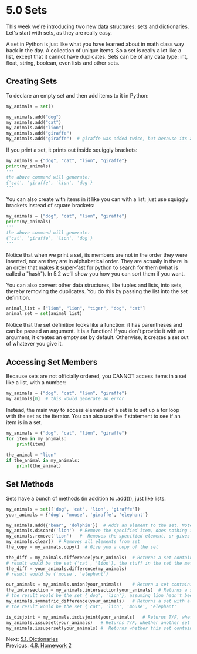 # 5.0 Sets

This week we're introducing two new data structures: sets and dictionaries. Let's start with 
sets, as they are really easy.

A set in Python is just like what you have learned about in math class way back in the day. 
A collection of unique items. So a set is really a lot like a list, except that it cannot 
have duplicates. Sets can be of any data type: int, float, string, boolean, even lists and other sets.

## Creating Sets

To declare an empty set and then add items to it in Python:
```python
my_animals = set()

my_animals.add("dog")
my_animals.add("cat")
my_animals.add("lion")
my_animals.add("giraffe")
my_animals.add("giraffe")  # giraffe was added twice, but because its a set this will be ignored.
```

If you print a set, it prints out inside squiggly brackets:
```python
my_animals = {"dog", "cat", "lion", "giraffe"}
print(my_animals) 
'''
the above command will generate:
{'cat', 'giraffe', 'lion', 'dog'}
'''
```
You can also create with items in it like you can with a list; just use squiggly brackets instead of square brackets:
```python
my_animals = {"dog", "cat", "lion", "giraffe"}
print(my_animals)
'''
the above command will generate:
{'cat', 'giraffe', 'lion', 'dog'}
'''
```
Notice that when we print a set, its members are not in the order they were inserted, nor are they are in alphabetical 
order. They are actually in there in an order that makes it super-fast for python to search for them (what is called 
a "hash"). In 5.2 we'll show you how you can sort them if you want.

You can also convert other data structures, like tuples and lists, into sets, thereby removing the duplicates. You do 
this by passing the list into the set definition.
```python
animal_list = ["lion", "lion", "tiger", "dog", "cat"]
animal_set = set(animal_list)
```
Notice that the set definition looks like a function: it has 
parentheses and can be passed an argument. It is a function! If you don't provide it with an argument, it creates an
empty set by default. Otherwise, it creates a set out of whatever you give it.

## Accessing Set Members

Because sets are not officially ordered, you CANNOT access items in a set like a list, with a number:
```python
my_animals = {"dog", "cat", "lion", "giraffe"}
my_animals[0]  # this would generate an error
```

Instead, the main way to access elements of a set is to set up a for loop with the set as the iterator. You can also
use the if statement to see if an item is in a set.
```python
my_animals = {"dog", "cat", "lion", "giraffe"}
for item in my_animals:
    print(item)
    
the_animal = "lion"
if the_animal in my_animals:
    print(the_animal)
```

## Set Methods

Sets have a bunch of methods (in addition to .add()), just like lists.
```python
my_animals = set(['dog', 'cat', 'lion', 'giraffe'])
your_animals = {'dog', 'mouse', 'giraffe', 'elephant'}

my_animals.add({'bear', 'dolphin'})  # Adds an element to the set. Note you can add other sets
my_animals.discard('lion')	# Remove the specified item, does nothing if not in set
my_animals.remove('lion')	#  Removes the specified element, or gives error if not in set
my_animals.clear()  # Removes all elements from set
the_copy = my_animals.copy()  # Give you a copy of the set

the_diff = my_animals.difference(your_animals)  # Returns a set containing the difference between two or more sets
# result would be the set {'cat', 'lion'}, the stuff in the set the method was used for that aren't in the one passed in
the_diff = your_animals.difference(my_animals)
# result would be {'mouse', 'elephant'}

our_animals = my_animals.union(your_animals)	# Return a set containing the union of the two sets
the_intersection = my_animals.intersection(your_animals)  # Returns a set that is the intersection of the two sets
# the result would be the set {'dog', 'lion'}, assuming lion hadn't been removed or my_animals cleared
my_animals.symmetric_difference(your_animals)	# Returns a set with all items not in both sets
# the result would be the set {'cat', 'lion', 'mouse', 'elephant'

is_disjoint = my_animals.isdisjoint(your_animals)	# Returns T/F, whether two sets have an intersection or not
my_animals.issubset(your_animals)	# Returns T/F, whether another set contains this set or not
my_animals.issuperset(your_animals)	#  Returns whether this set contains another set or not
```





Next: [5.1. Dictionaries](5.1.%20Dictionaries.md)<br>
Previous: [4.8. Homework 2](../CH4/4.8.%20Homework%202.md)
